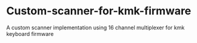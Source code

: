 # Custom-scanner-for-kmk-firmware
A custom scanner implementation using 16 channel multiplexer for kmk keyboard firmware
